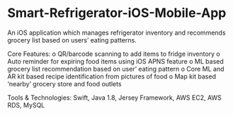 # Smart-Refrigerator-iOS-Mobile-App
An iOS application which manages refrigerator inventory and recommends grocery list based on users’ eating patterns. 

Core Features: 
o	QR/barcode scanning to add items to fridge inventory
o	Auto reminder for expiring food items using iOS APNS feature
o	ML based grocery list recommendation based on user’ eating pattern
o	Core ML and AR kit based recipe identification from pictures of food
o	Map kit based ‘nearby’ grocery store and food outlets

Tools & Technologies: Swift, Java 1.8, Jersey Framework, AWS EC2, AWS RDS, MySQL
